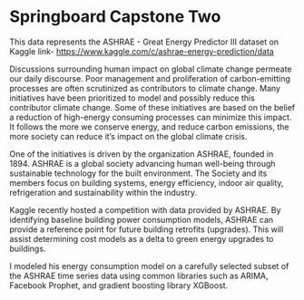 # Springboard Capstone Two

This data represents the ASHRAE - Great Energy Predictor III dataset on Kaggle
link- https://www.kaggle.com/c/ashrae-energy-prediction/data


Discussions surrounding human impact on global climate change permeate our daily discourse.  Poor management and proliferation of carbon-emitting processes are often scrutinized as contributors to climate change.  Many initiatives have been prioritized to model and possibly reduce this contributor climate change.  Some of these initiatives are based on the belief a reduction of high-energy consuming processes can minimize this impact.   It follows the more we conserve energy, and reduce carbon emissions, the more society can reduce it’s impact on the global climate crisis.

One of the initiatives is driven by the organization ASHRAE, founded in 1894.  ASHRAE is a global society advancing human well-being through sustainable technology for the built environment. The Society and its members focus on building systems, energy efficiency, indoor air quality, refrigeration and sustainability within the industry. 

Kaggle recently hosted a  competition with data provided by ASHRAE.  By identifying baseline building power consumption models, ASHRAE can provide a reference point for future building retrofits (upgrades).  This will assist determining cost models as a delta to green energy upgrades to buildings.

I modeled his energy consumption model on a carefully selected subset of the ASHRAE time series  data using common libraries such as ARIMA, Facebook Prophet, and gradient boosting library XGBoost. 
